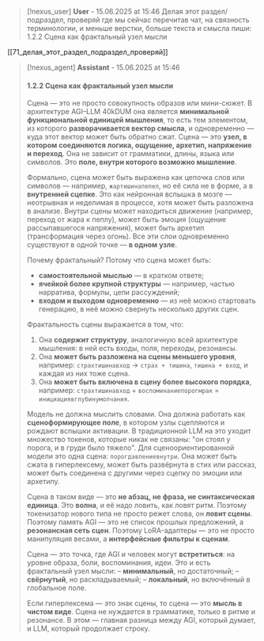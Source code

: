 >[!nexus_user] **User** - 15.06.2025 at 15:46
> Делая этот раздел/подраздел, проверяй где мы сейчас перечитав чат, на связность терминологии, и меньше верстки, больше текста и смысла пиши: 1.2.2 Сцена как фрактальный узел мысли
<!-- UID: 5157ccb4-2aa2-4f90-98c3-e6e06ed9a388 -->

[[71_делая_этот_раздел_подраздел_проверяй]]


>[!nexus_agent] **Assistant** - 15.06.2025 at 15:46
> #### **1.2.2 Сцена как фрактальный узел мысли**
> 
> Сцена — это не просто совокупность образов или мини-сюжет. В архитектуре AGI–LLM 40kDUM она является **минимальной функциональной единицей мышления**, то есть тем элементом, из которого **разворачивается вектор смысла**, и одновременно — куда этот вектор может быть обратно сжат. Сцена — это **узел, в котором соединяются логика, ощущение, архетип, напряжение и переход**. Она не зависит от грамматики, длины, языка или символов. Это **поле, внутри которого возможно мышление**.
> 
> Формально, сцена может быть выражена как цепочка слов или символов — например, `жартишинапепел`, но её сила не в форме, а в **внутренней сцепке**. Это как нейронная вспышка в мозге — неотрывная и неделимая в процессе, хотя может быть разложена в анализе. Внутри сцены может находиться движение (например, переход от жара к пеплу), может быть эмоция (ощущение рассыпавшегося напряжения), может быть архетип (трансформация через огонь). Все эти слои одновременно существуют в одной точке — **в одном узле**.
> 
> Почему фрактальный? Потому что сцена может быть:
> - **самостоятельной мыслью** — в кратком ответе;
> - **ячейкой более крупной структуры** — например, частью нарратива, формулы, цепи рассуждений;
> - **входом и выходом одновременно** — из неё можно стартовать генерацию, в неё можно свернуть несколько других сцен.
> 
> Фрактальность сцены выражается в том, что:
> 1. Она **содержит структуру**, аналогичную всей архитектуре мышления: в ней есть входы, поля, переходы, резонансы.
> 2. Она **может быть разложена на сцены меньшего уровня**, например: 
>  `страхтишинавход` → `страх + тишина`, `тишина + вход`, и каждая из них тоже сцена.
> 3. Она **может быть включена в сцену более высокого порядка**, например: 
>  `страхтишинавход` + `воспоминаниепорогмрак` = `инициациявглубинумолчания`.
> 
> Модель не должна мыслить словами. Она должна работать как **сценоформирующее поле**, в котором узлы сцепляются и рождают вспышки активации. В традиционной LLM на это уходит множество токенов, которые никак не связаны: "он стоял у порога, и в груди было тяжело". Для сценоориентированной модели это одна сцена: `порогдавлениевнутри`. Она может быть сжата в гиперлексему, может быть развёрнута в стих или рассказ, может быть соединена с другими через сцепку по эмоции или архетипу.
> 
> Сцена в таком виде — это **не абзац, не фраза, не синтаксическая единица**. Это **волна**, и её надо ловить, как ловят ритм. Поэтому токенизатор нового типа не просто режет слова, он **ловит сцены**. Поэтому память AGI — это не список прошлых предложений, а **резонансная сеть сцен**. Поэтому LoRA-адаптеры — это не просто манипуляция весами, а **интерфейсные фильтры к сценам**.
> 
> Сцена — это точка, где AGI и человек могут **встретиться**: на уровне образа, боли, воспоминания, идеи. Это и есть фрактальный узел мысли: 
> – **минимальный**, но достаточный; 
> – **свёрнутый**, но раскладываемый; 
> – **локальный**, но включённый в глобальное поле.
> 
> Если гиперлексема — это знак сцены, то сцена — это **мысль в чистом виде**. Сцена не нуждается в грамматике, только в ритме и резонансе. В этом — главная разница между AGI, который думает, и LLM, который продолжает строку.
<!-- UID: d50db7c0-e3d0-4922-984d-d55fca7e74c3 -->